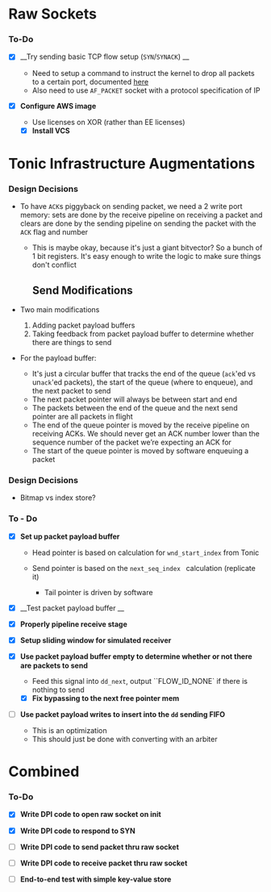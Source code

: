 # Raw Sockets

### To-Do

- [x] __Try sending basic TCP flow setup (`SYN`/`SYNACK`)  __ 
  - Need to setup a command to instruct the kernel to drop all packets to a certain port, documented [here](https://serverfault.com/questions/387263/disable-kernel-processing-of-tcp-packets-for-raw-socket)
  - Also need to use `AF_PACKET` socket with a protocol specification of IP
- [x] __Configure AWS image__

  - Use licenses on XOR (rather than EE licenses)

  - [x] __Install VCS__

# Tonic Infrastructure Augmentations

### Design Decisions

- To have `ACK`s piggyback on sending packet, we need a 2 write port memory: sets are done by the receive pipeline on receiving a packet and clears are done by the sending pipeline on sending the packet with the `ACK` flag and number
  - This is maybe okay, because it's just a giant bitvector? So a bunch of 1 bit registers. It's easy enough to write the logic to make sure things don't conflict

	## Send Modifications

- Two main modifications
  1. Adding packet payload buffers
  2. Taking feedback from packet payload buffer to determine whether there are things to send
- For the payload buffer:
  * It's just a circular buffer that tracks the end of the queue (`ack`'ed vs un`ack`'ed packets), the start of the queue (where to enqueue), and the next packet to send
  * The next packet pointer will always be between start and end 
  * The packets between the end of the queue and the next send pointer are all packets in flight
  * The end of the queue pointer is moved by the receive pipeline on receiving ACKs. We should never get an ACK number lower than the sequence number of the packet we’re expecting an ACK for
  * The start of the queue pointer is moved by software enqueuing a packet

### Design Decisions

- Bitmap vs index store?

### To - Do

- [x] __Set up packet payload buffer__

  - Head pointer is based on calculation for `wnd_start_index` from Tonic

  - Send pointer is based on the `next_seq_index ` calculation (replicate it)
    - Tail pointer is driven by software

- [x] __Test packet payload buffer __ 
- [x] __Properly pipeline receive stage__
- [x] __Setup sliding window for simulated receiver__

- [x] __Use packet payload buffer empty to determine whether or not there are packets to send__
  - Feed this signal into `dd_next`, output ``FLOW_ID_NONE` if there is nothing to send
  - [x] __Fix bypassing to the next free pointer mem__
  
- [ ] __Use packet payload writes to insert into the `dd` sending FIFO__
  - This is an optimization
  - This should just be done with converting with an arbiter

# Combined

### To-Do

- [x] __Write DPI code to open raw socket on init__
- [x] __Write DPI code to respond to SYN__
- [ ] __Write DPI code to send packet thru raw socket__
- [ ] __Write DPI code to receive packet thru raw socket__
- [ ] __End-to-end test with simple key-value store__

 